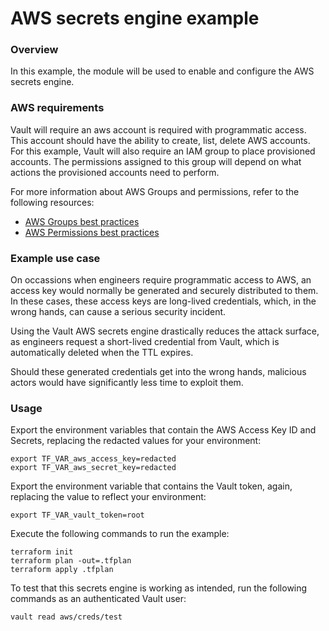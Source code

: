 # AWS secrets engine example

### Overview

In this example, the module will be used to enable and configure the AWS secrets engine.

### AWS requirements
Vault will require an aws account is required with programmatic access. This account should have the ability to create, list, delete AWS accounts. For this example, Vault will also require an IAM group to place provisioned accounts.  The permissions assigned to this group will depend on what actions the provisioned accounts need to perform.

For more information about AWS Groups and permissions, refer to the following resources:

- [AWS Groups best practices](https://aws.amazon.com/iam/features/manage-users/)
- [AWS Permissions best practices](https://aws.amazon.com/iam/features/manage-permissions/)

### Example use case
On occassions when engineers require programmatic access to AWS, an access key would normally be generated and securely distributed to them.  In these cases, these access keys are long-lived credentials, which, in the wrong hands, can cause a serious security incident. 

Using the Vault AWS secrets engine drastically reduces the attack surface, as engineers request a short-lived credential from Vault, which is automatically deleted when the TTL expires.

Should these generated credentials get into the wrong hands, malicious actors would have significantly less time to exploit them.

### Usage

Export the environment variables that contain the AWS Access Key ID and Secrets, replacing the redacted values for your environment:
```shell script
export TF_VAR_aws_access_key=redacted
export TF_VAR_aws_secret_key=redacted
```

Export the environment variable that contains the Vault token, again, replacing the value to reflect your environment:
```shell script
export TF_VAR_vault_token=root
```

Execute the following commands to run the example:
```shell script
terraform init
terraform plan -out=.tfplan
terraform apply .tfplan
```

To test that this secrets engine is working as intended, run the following commands as an authenticated Vault user:

```shell script
vault read aws/creds/test
```